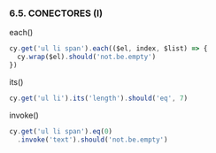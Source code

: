 ### 6.5. CONECTORES (I)
 
each()
```ts
cy.get('ul li span').each(($el, index, $list) => {
  cy.wrap($el).should('not.be.empty')
})
```
its()
```ts
cy.get('ul li').its('length').should('eq', 7)
 ```
invoke()
```ts
cy.get('ul li span').eq(0)
  .invoke('text').should('not.be.empty')
```